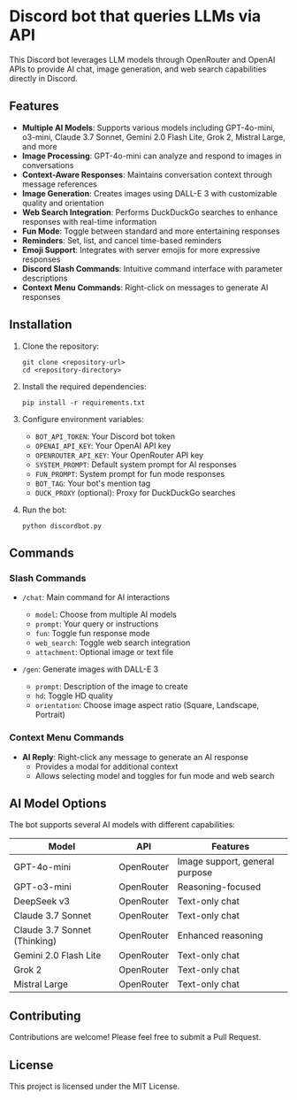# Discord bot that queries LLMs via API

This Discord bot leverages LLM models through OpenRouter and OpenAI APIs to provide AI chat, image generation, and web search capabilities directly in Discord.

## Features

- **Multiple AI Models**: Supports various models including GPT-4o-mini, o3-mini, Claude 3.7 Sonnet, Gemini 2.0 Flash Lite, Grok 2, Mistral Large, and more
- **Image Processing**: GPT-4o-mini can analyze and respond to images in conversations
- **Context-Aware Responses**: Maintains conversation context through message references
- **Image Generation**: Creates images using DALL-E 3 with customizable quality and orientation
- **Web Search Integration**: Performs DuckDuckGo searches to enhance responses with real-time information
- **Fun Mode**: Toggle between standard and more entertaining responses
- **Reminders**: Set, list, and cancel time-based reminders
- **Emoji Support**: Integrates with server emojis for more expressive responses
- **Discord Slash Commands**: Intuitive command interface with parameter descriptions
- **Context Menu Commands**: Right-click on messages to generate AI responses

## Installation

1. Clone the repository:
   ```
   git clone <repository-url>
   cd <repository-directory>
   ```

2. Install the required dependencies:
   ```
   pip install -r requirements.txt
   ```

3. Configure environment variables:
   - `BOT_API_TOKEN`: Your Discord bot token
   - `OPENAI_API_KEY`: Your OpenAI API key
   - `OPENROUTER_API_KEY`: Your OpenRouter API key
   - `SYSTEM_PROMPT`: Default system prompt for AI responses
   - `FUN_PROMPT`: System prompt for fun mode responses
   - `BOT_TAG`: Your bot's mention tag
   - `DUCK_PROXY` (optional): Proxy for DuckDuckGo searches

4. Run the bot:
   ```
   python discordbot.py
   ```

## Commands

### Slash Commands

- `/chat`: Main command for AI interactions
  - `model`: Choose from multiple AI models
  - `prompt`: Your query or instructions
  - `fun`: Toggle fun response mode
  - `web_search`: Toggle web search integration
  - `attachment`: Optional image or text file

- `/gen`: Generate images with DALL-E 3
  - `prompt`: Description of the image to create
  - `hd`: Toggle HD quality
  - `orientation`: Choose image aspect ratio (Square, Landscape, Portrait)

### Context Menu Commands

- **AI Reply**: Right-click any message to generate an AI response
  - Provides a modal for additional context
  - Allows selecting model and toggles for fun mode and web search

## AI Model Options

The bot supports several AI models with different capabilities:

| Model | API | Features |
|-------|-----|----------|
| GPT-4o-mini | OpenRouter | Image support, general purpose |
| GPT-o3-mini | OpenRouter | Reasoning-focused |
| DeepSeek v3 | OpenRouter | Text-only chat |
| Claude 3.7 Sonnet | OpenRouter | Text-only chat |
| Claude 3.7 Sonnet (Thinking) | OpenRouter | Enhanced reasoning |
| Gemini 2.0 Flash Lite | OpenRouter | Text-only chat |
| Grok 2 | OpenRouter | Text-only chat |
| Mistral Large | OpenRouter | Text-only chat |

## Contributing

Contributions are welcome! Please feel free to submit a Pull Request.

## License

This project is licensed under the MIT License.